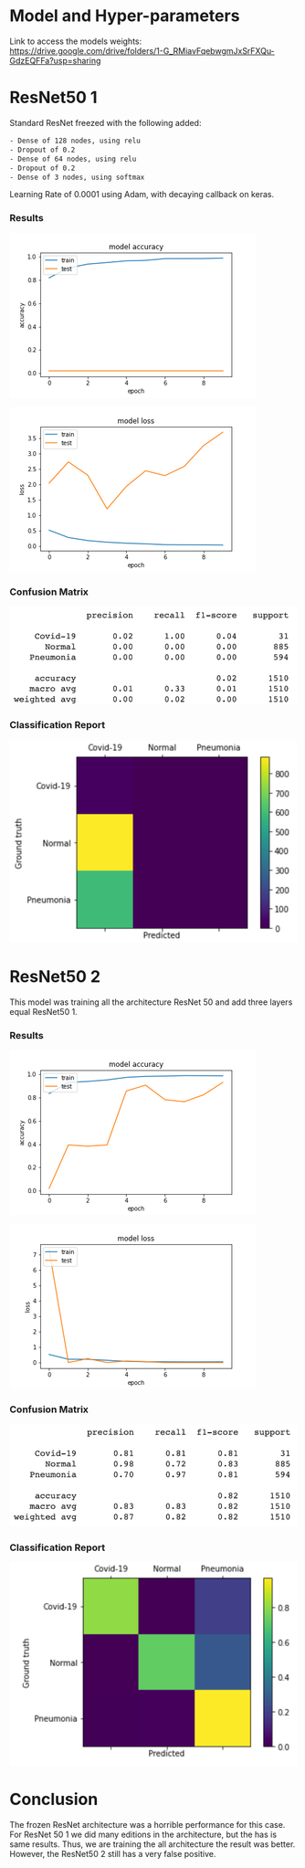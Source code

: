 # Model and Hyper-parameters
Link to access the models weights: https://drive.google.com/drive/folders/1-G_RMiavFqebwgmJxSrFXQu-GdzEQFFa?usp=sharing

# ResNet50 1

Standard ResNet freezed with the following added:
    
    - Dense of 128 nodes, using relu
    - Dropout of 0.2
    - Dense of 64 nodes, using relu
    - Dropout of 0.2
    - Dense of 3 nodes, using softmax


Learning Rate of 0.0001 using Adam, with decaying callback on keras.




### Results

![Accuracy during Training](ResNet50_1accuracy.png "Accuracy during Training")

![Loss during Training](ResNet50_1loss.png "Loss during Training")


### Confusion Matrix
![Confusion Matrix](ResNet50_1.png "Confusion Matrix")

### Classification Report
![Classification Report](ResNet50_2.png "Classification Report")

# ResNet50 2

This model was training all the architecture ResNet 50 and add three layers equal ResNet50 1.

### Results

![Accuracy during Training](ResNet50_2accuracy.png "Accuracy during Training")

![Loss during Training](ResNet50_2loss.png "Loss during Training")


### Confusion Matrix
![Confusion Matrix](ResNet50_3.png "Confusion Matrix")

### Classification Report
![Classification Report](ResNet50_4.png "Classification Report")


# Conclusion

The frozen ResNet architecture was a horrible performance for this case. For ResNet 50 1 we did many editions in the architecture, but the has is same results.  Thus, we are training the all architecture the result was better. However, the ResNet50 2 still has a very false positive.
